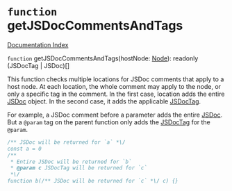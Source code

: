 # `function` getJSDocCommentsAndTags

[Documentation Index](../README.md)

`function` getJSDocCommentsAndTags(hostNode: [Node](../interface.Node/README.md)): readonly (JSDocTag | JSDoc)\[]

This function checks multiple locations for JSDoc comments that apply to a host node.
At each location, the whole comment may apply to the node, or only a specific tag in
the comment. In the first case, location adds the entire [JSDoc](../interface.JSDoc/README.md) object. In the
second case, it adds the applicable [JSDocTag](../interface.JSDocTag/README.md).

For example, a JSDoc comment before a parameter adds the entire [JSDoc](../interface.JSDoc/README.md). But a
`@param` tag on the parent function only adds the [JSDocTag](../interface.JSDocTag/README.md) for the `@param`.

```ts
/** JSDoc will be returned for `a` *\/
const a = 0
/**
 * Entire JSDoc will be returned for `b`
 * @param c JSDocTag will be returned for `c`
 *\/
function b(/** JSDoc will be returned for `c` *\/ c) {}
```

